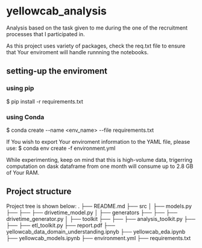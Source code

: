 # yellowcab_analysis
Analysis based on the task given to me during the one of the recruitment processes that I participated in.

As this project uses variety of packages, check the req.txt file to ensure that Your enviroment will handle runnning 
the notebooks.

## setting-up the enviroment

### using pip
$ pip install -r requirements.txt

### using Conda
$ conda create --name <env_name> --file requirements.txt

If You wish to export Your enviroment information to the YAML file, please use:
$ conda env create -f environment.yml

While experimenting, keep on mind that this is high-volume data, trigerring computation on dask dataframe from one month 
will consume up to 2.8 GB of Your RAM. 

## Project structure
Project tree is shown below:
.
├── README.md
├── src
│   ├── models.py
├── ├── ├── drivetime_model.py
│   ├── generators
├── ├── ├── drivetime_generator.py
│   ├── toolkit
├── ├── ├── analysis_toolkit.py
├── ├── ├── etl_toolkit.py
├── report.pdf
├── yellowcab_data_domain_understanding.ipnyb
├── yellowcab_eda.ipynb
├── yellowcab_models.ipynb
├── environment.yml
├── requirements.txt
